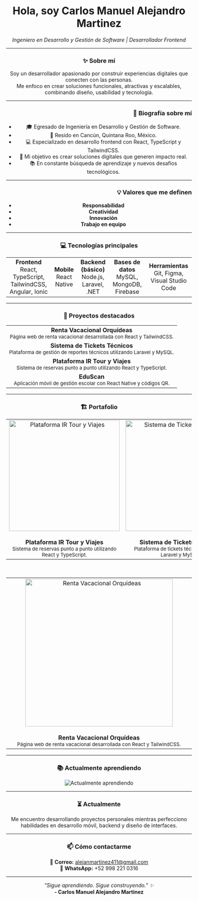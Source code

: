 <h1 align="center">Hola, soy Carlos Manuel Alejandro Martinez</h1>
<p align="center"><em>Ingeniero en Desarrollo y Gestión de Software | Desarrollador Frontend</em></p>

---

<div align="center">

### ✨ Sobre mí

Soy un desarrollador apasionado por construir experiencias digitales que conecten con las personas.  
Me enfoco en crear soluciones funcionales, atractivas y escalables, combinando diseño, usabilidad y tecnología.

---

<div align="right">

### 📜 Biografía sobre mí

</div>

<div align="center">

- 🎓 Egresado de Ingeniería en Desarrollo y Gestión de Software.
- 📍 Resido en Cancún, Quintana Roo, México.
- 💻 Especializado en desarrollo frontend con React, TypeScript y TailwindCSS.
- 🎯 Mi objetivo es crear soluciones digitales que generen impacto real.
- 📚 En constante búsqueda de aprendizaje y nuevos desafíos tecnológicos.

---

<div align="right">

### 💡 Valores que me definen

</div>

<div align="center">

- **Responsabilidad**
- **Creatividad**
- **Innovación**
- **Trabajo en equipo**

</div>

---

### 💻 Tecnologías principales

<table>
  <tr>
    <td align="center"><strong>Frontend</strong><br/>React, TypeScript, TailwindCSS, Angular, Ionic</td>
    <td align="center"><strong>Mobile</strong><br/>React Native</td>
    <td align="center"><strong>Backend (básico)</strong><br/>Node.js, Laravel, .NET</td>
    <td align="center"><strong>Bases de datos</strong><br/>MySQL, MongoDB, Firebase</td>
    <td align="center"><strong>Herramientas</strong><br/>Git, Figma, Visual Studio Code</td>
  </tr>
</table>

---

### 🚀 Proyectos destacados

<table>
  <tr>
    <td align="center"><strong>Renta Vacacional Orquídeas</strong><br/><sub>Página web de renta vacacional desarrollada con React y TailwindCSS.</sub></td>
  </tr>
  <tr>
    <td align="center"><strong>Sistema de Tickets Técnicos</strong><br/><sub>Plataforma de gestión de reportes técnicos utilizando Laravel y MySQL.</sub></td>
  </tr>
  <tr>
    <td align="center"><strong>Plataforma IR Tour y Viajes</strong><br/><sub>Sistema de reservas punto a punto utilizando React y TypeScript.</sub></td>
  </tr>
  <tr>
    <td align="center"><strong>EduScan</strong><br/><sub>Aplicación móvil de gestión escolar con React Native y códigos QR.</sub></td>
  </tr>
</table>

---

### 🏗️ Portafolio

<table>
  <tr>
    <td align="center" width="45%" valign="top">
      <img src="https://live.staticflickr.com/65535/54483862855_6d90d5c1ce.jpg" alt="Plataforma IR Tour y Viajes" width="300" />
      <br/><br/>
      <strong>Plataforma IR Tour y Viajes</strong>
      <br/>
      <sub>Sistema de reservas punto a punto utilizando React y TypeScript.</sub>
    </td>
    <td align="center" width="45%" valign="top">
      <img src="https://live.staticflickr.com/65535/54483725494_5b545d09ee_z.jpg" alt="Sistema de Tickets Técnicos" width="300" />
      <br/><br/>
      <strong>Sistema de Tickets Técnicos</strong>
      <br/>
      <sub>Plataforma de tickets técnicos utilizando Laravel y MySQL.</sub>
    </td>
  </tr>
</table>

<br/>

<table>
  <tr>
    <td align="center" width="90%" valign="top">
      <img src="https://live.staticflickr.com/65535/54483782013_2e9fce3f83_z.jpg" alt="Renta Vacacional Orquídeas" width="400" />
      <br/><br/>
      <strong>Renta Vacacional Orquídeas</strong>
      <br/>
      <sub>Página web de renta vacacional desarrollada con React y TailwindCSS.</sub>
    </td>
  </tr>
</table>

---

### 📚 Actualmente aprendiendo

<p align="center">
  <img src="https://readme-typing-svg.herokuapp.com?font=Fira+Code&weight=500&size=22&pause=1200&color=00BFFF&center=true&vCenter=true&width=500&height=60&lines=Aprendiendo...+Node.js;Aprendiendo...+MongoDB;Aprendiendo...+Diseño+UI%2FUX;Aprendiendo...+Animaciones+en+React+Native" alt="Actualmente aprendiendo" />
</p>

---

### ⏳ Actualmente

Me encuentro desarrollando proyectos personales mientras perfecciono habilidades en desarrollo móvil, backend y diseño de interfaces.

---

### 📫 Cómo contactarme

📧 **Correo:** alejanmartinez411@gmail.com  
📱 **WhatsApp:** +52 998 221 0316

---

<p align="center">
  <em>“Sigue aprendiendo. Sigue construyendo.” ✨</em> <br/>
  <strong>- Carlos Manuel Alejandro Martinez</strong>
</p>

</div>
